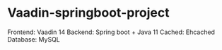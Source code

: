 # Vaadin-springboot-project
Frontend: Vaadin 14
Backend: Spring boot + Java 11
Cached: Ehcached
Database: MySQL
